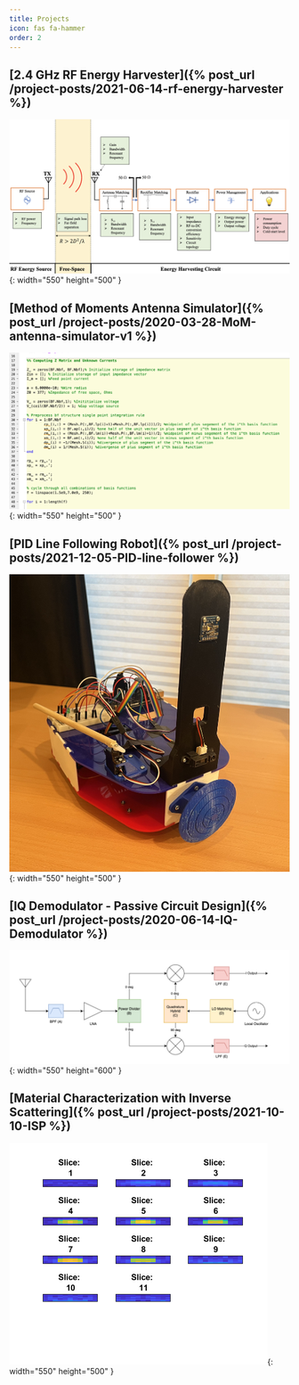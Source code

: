 ```yaml
---
title: Projects 
icon: fas fa-hammer
order: 2
---
```


## [2.4 GHz RF Energy Harvester]({% post_url /project-posts/2021-06-14-rf-energy-harvester %})
![Block Diagram](/assets/project-img/2021-06-14-rf-energy-harvester/block9.png){: width="550" height="500" }

## [Method of Moments Antenna Simulator]({% post_url /project-posts/2020-03-28-MoM-antenna-simulator-v1 %})
![Block Diagram](/assets/project-img/2020-03-28-MoM-antenna/code_snippet2.png){: width="550" height="500" }

## [PID Line Following Robot]({% post_url /project-posts/2021-12-05-PID-line-follower %})
![Block Diagram](/assets/project-img/2021-12-05-PID-line-follower/assemble_view2.jpg){: width="550" height="500" }

## [IQ Demodulator - Passive Circuit Design]({% post_url /project-posts/2020-06-14-IQ-Demodulator %})
![Block Diagram](/assets/project-img/2020-06-14-IQ-Demodulator/block_diagram_.png){: width="550" height="600" }

## [Material Characterization with Inverse Scattering]({% post_url /project-posts/2021-10-10-ISP %})
![Block Diagram](/assets/project-img/2021-10-10-ISP/eta_recocvery_example.png){: width="550" height="500" }

<!---


# IQ Demodulator: Passive Circuit Simulation

--->